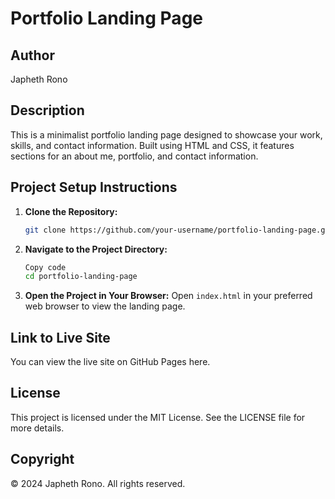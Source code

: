 # Portfolio Landing Page

## Author

Japheth Rono

## Description

This is a minimalist portfolio landing page designed to showcase your work, skills, and contact information. Built using HTML and CSS, it features sections for an about me, portfolio, and contact information.

## Project Setup Instructions

1. **Clone the Repository:**

   ```bash
   git clone https://github.com/your-username/portfolio-landing-page.git
   ```

2. **Navigate to the Project Directory:**

   ```bash
   Copy code
   cd portfolio-landing-page
   ```

3. **Open the Project in Your Browser:**
   Open `index.html` in your preferred web browser to view the landing page.

## Link to Live Site

You can view the live site on GitHub Pages here.

## License

This project is licensed under the MIT License. See the LICENSE file for more details.

## Copyright

© 2024 Japheth Rono. All rights reserved.
